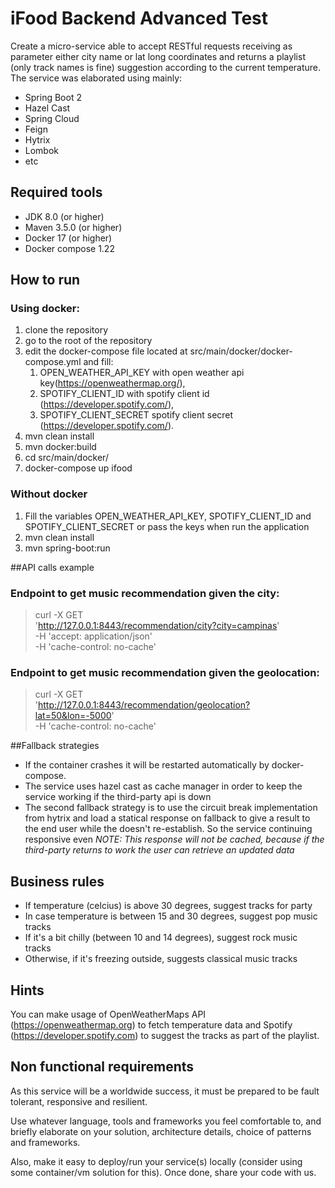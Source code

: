 # iFood Backend Advanced Test
Create a micro-service able to accept RESTful requests receiving as parameter either city name or lat long coordinates and returns a playlist (only track names is fine) suggestion according to the current temperature.
The service was elaborated using mainly:
* Spring Boot 2
* Hazel Cast
* Spring Cloud
* Feign
* Hytrix
* Lombok
* etc

## Required tools

* JDK 8.0 (or higher)
* Maven 3.5.0 (or higher)
* Docker 17 (or higher)
* Docker compose 1.22

## How to run
### Using docker:
1. clone the repository
2. go to the root of the repository
3. edit the docker-compose file located at src/main/docker/docker-compose.yml and fill:
    1. OPEN_WEATHER_API_KEY with open weather api key(https://openweathermap.org/),
    2. SPOTIFY_CLIENT_ID with spotify client id (https://developer.spotify.com/),
    3. SPOTIFY_CLIENT_SECRET spotify client secret (https://developer.spotify.com/).
4. mvn clean install
5. mvn docker:build
6. cd src/main/docker/
7. docker-compose up ifood

### Without docker
1. Fill the variables OPEN_WEATHER_API_KEY, SPOTIFY_CLIENT_ID and SPOTIFY_CLIENT_SECRET or pass the keys when run the application
2. mvn clean install
3. mvn spring-boot:run

##API calls example
### Endpoint to get music recommendation given the city:
> curl -X GET \
  'http://127.0.0.1:8443/recommendation/city?city=campinas' \
  -H 'accept: application/json' \
  -H 'cache-control: no-cache'
### Endpoint to get music recommendation given the geolocation:
> curl -X GET \
  'http://127.0.0.1:8443/recommendation/geolocation?lat=50&lon=-5000' \
  -H 'cache-control: no-cache'

##Fallback strategies
- If the container crashes it will be restarted automatically by docker-compose.
- The service uses hazel cast as cache manager in order to keep the service working if the third-party api is down
- The second fallback strategy is to use the circuit break implementation from hytrix and load a statical response on fallback to give
a result to the end user while the doesn't re-establish.
So the service continuing responsive even 
*NOTE: This response will not be cached, because if the third-party returns to work the user can retrieve an updated data*

## Business rules

* If temperature (celcius) is above 30 degrees, suggest tracks for party
* In case temperature is between 15 and 30 degrees, suggest pop music tracks
* If it's a bit chilly (between 10 and 14 degrees), suggest rock music tracks
* Otherwise, if it's freezing outside, suggests classical music tracks

## Hints

You can make usage of OpenWeatherMaps API (https://openweathermap.org) to fetch temperature data and Spotify (https://developer.spotify.com) to suggest the tracks as part of the playlist.

## Non functional requirements

As this service will be a worldwide success, it must be prepared to be fault tolerant, responsive and resilient.

Use whatever language, tools and frameworks you feel comfortable to, and briefly elaborate on your solution, architecture details, choice of patterns and frameworks.

Also, make it easy to deploy/run your service(s) locally (consider using some container/vm solution for this). Once done, share your code with us.
